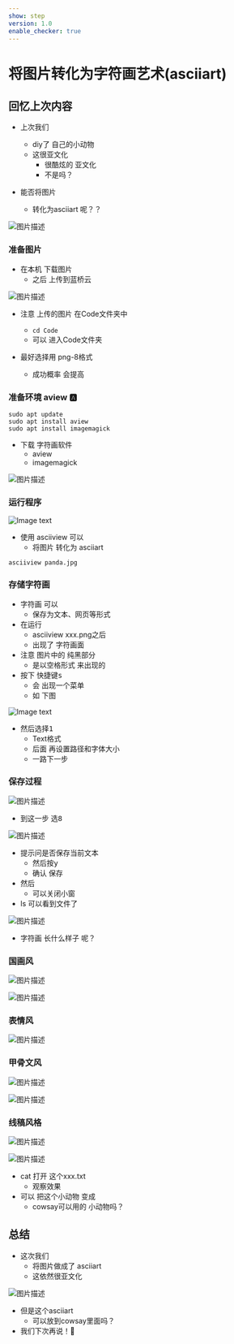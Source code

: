 ```yaml
---
show: step
version: 1.0
enable_checker: true
---
```


# 将图片转化为字符画艺术(asciiart)

## 回忆上次内容

- 上次我们
	- diy了 自己的小动物
	- 这很亚文化
		- 很酷炫的 亚文化
		- 不是吗？

- 能否将图片 
	- 转化为asciiart 呢？？


![图片描述](https://doc.shiyanlou.com/courses/uid1190679-20230815-1692104435694)


### 准备图片 

- 在本机 下载图片
	- 之后 上传到蓝桥云

![图片描述](https://doc.shiyanlou.com/courses/uid1190679-20211118-1637204997511)

- 注意 上传的图片 在Code文件夹中
	- `cd Code` 
	- 可以 进入Code文件夹

- 最好选择用 png-8格式
	- 成功概率 会提高

### 准备环境 aview 🅰️

```shell
sudo apt update
sudo apt install aview
sudo apt install imagemagick
```

- 下载 字符画软件
	- aview
	- imagemagick

![图片描述](https://doc.shiyanlou.com/courses/uid1190679-20230103-1672708464737)

### 运行程序

![Image text](https://labfile.oss.aliyuncs.com/courses/2712/asciiview.png)

- 使用 asciiview 可以
	- 将图片 转化为 asciiart

```shell
asciiview panda.jpg
```

### 存储字符画

- 字符画 可以
	- 保存为文本、网页等形式
- 在运行
	- asciiview xxx.png之后
	- 出现了 字符画面
- 注意 图片中的 纯黑部分 
	- 是以空格形式 来出现的
- 按下 快捷键<kbd>s</kbd>
	- 会 出现一个菜单
	- 如 下图

![Image text](https://labfile.oss.aliyuncs.com/courses/2712/saveImage.png)

- 然后选择<kbd>1</kbd>
	- Text格式
	- 后面 再设置路径和字体大小
	- 一路下一步

### 保存过程

![图片描述](https://doc.shiyanlou.com/courses/uid1190679-20221011-1665495993965)

- 到这一步 选<kbd>8</kbd>

![图片描述](https://doc.shiyanlou.com/courses/uid1190679-20221011-1665496013025)

- 提示问是否保存当前文本
	- 然后按<kbd>y</kbd>
	- 确认 保存
- 然后
	- 可以关闭小窗
- ls 可以看到文件了

![图片描述](https://doc.shiyanlou.com/courses/uid1190679-20230107-1673083733719)

- 字符画 长什么样子 呢？

### 国画风

![图片描述](https://doc.shiyanlou.com/courses/uid1190679-20220428-1651151365586)

![图片描述](https://doc.shiyanlou.com/courses/uid1190679-20220428-1651151346390)

### 表情风

![图片描述](https://doc.shiyanlou.com/courses/uid1190679-20220428-1651151395424)

### 甲骨文风

![图片描述](https://doc.shiyanlou.com/courses/uid1190679-20220428-1651151417466)

![图片描述](https://doc.shiyanlou.com/courses/uid1190679-20220428-1651151429870)

### 线稿风格

![图片描述](https://doc.shiyanlou.com/courses/uid1190679-20221011-1665496088819)

![图片描述](https://doc.shiyanlou.com/courses/uid1190679-20221011-1665496102295)

- cat 打开 这个xxx.txt
	- 观察效果 
- 可以 把这个小动物 变成 
	- cowsay可以用的 小动物吗？

## 总结

- 这次我们
	- 将图片做成了 asciiart
	- 这依然很亚文化

![图片描述](https://doc.shiyanlou.com/courses/uid1190679-20230128-1674912364746)

- 但是这个asciiart
	- 可以放到cowsay里面吗？
- 我们下次再说！👋
